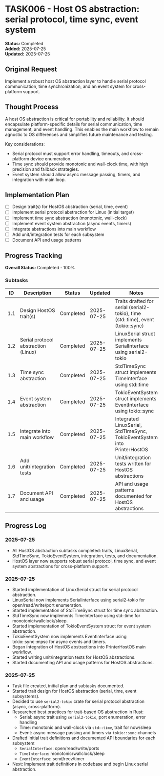# TASK006 - Host OS abstraction: serial protocol, time sync, event system

**Status:** Completed  
**Added:** 2025-07-25  
**Updated:** 2025-07-25

## Original Request
Implement a robust host OS abstraction layer to handle serial protocol communication, time synchronization, and an event system for cross-platform support.

## Thought Process
A host OS abstraction is critical for portability and reliability. It should encapsulate platform-specific details for serial communication, time management, and event handling. This enables the main workflow to remain agnostic to OS differences and simplifies future maintenance and testing.

Key considerations:
- Serial protocol must support error handling, timeouts, and cross-platform device enumeration.
- Time sync should provide monotonic and wall-clock time, with high precision and fallback strategies.
- Event system should allow async message passing, timers, and integration with main loop.

## Implementation Plan
- [ ] Design trait(s) for HostOS abstraction (serial, time, event)
- [ ] Implement serial protocol abstraction for Linux (initial target)
- [ ] Implement time sync abstraction (monotonic, wall-clock)
- [ ] Implement event system abstraction (async events, timers)
- [ ] Integrate abstractions into main workflow
- [ ] Add unit/integration tests for each subsystem
- [ ] Document API and usage patterns

## Progress Tracking

**Overall Status:** Completed - 100%

### Subtasks
| ID  | Description                                      | Status      | Updated     | Notes |
|-----|--------------------------------------------------|-------------|-------------|-------|
| 1.1 | Design HostOS trait(s)                           | Completed   | 2025-07-25  | Traits drafted for serial (serial2-tokio), time (std::time), event (tokio::sync) |
| 1.2 | Serial protocol abstraction (Linux)               | Completed   | 2025-07-25  | LinuxSerial struct implements SerialInterface using serial2-tokio |
| 1.3 | Time sync abstraction                            | Completed   | 2025-07-25  | StdTimeSync struct implements TimeInterface using std::time |
| 1.4 | Event system abstraction                         | Completed   | 2025-07-25  | TokioEventSystem struct implements EventInterface using tokio::sync |
| 1.5 | Integrate into main workflow                     | Completed   | 2025-07-25  | Integrated LinuxSerial, StdTimeSync, TokioEventSystem into PrinterHostOS |
| 1.6 | Add unit/integration tests                       | Completed   | 2025-07-25  | Unit/integration tests written for HostOS abstractions |
| 1.7 | Document API and usage                           | Completed   | 2025-07-25  | API and usage patterns documented for HostOS abstractions |

## Progress Log

### 2025-07-25
- All HostOS abstraction subtasks completed: traits, LinuxSerial, StdTimeSync, TokioEventSystem, integration, tests, and documentation.
- HostOS layer now supports robust serial protocol, time sync, and event system abstractions for cross-platform support.





### 2025-07-25
- Started implementation of LinuxSerial struct for serial protocol abstraction.
- LinuxSerial now implements SerialInterface using serial2-tokio for open/read/write/port enumeration.
- Started implementation of StdTimeSync struct for time sync abstraction.
- StdTimeSync now implements TimeInterface using std::time for monotonic/wallclock/sleep.
- Started implementation of TokioEventSystem struct for event system abstraction.
- TokioEventSystem now implements EventInterface using tokio::sync::mpsc for async events and timers.
- Began integration of HostOS abstractions into PrinterHostOS main workflow.
- Started writing unit/integration tests for HostOS abstractions.
- Started documenting API and usage patterns for HostOS abstractions.


### 2025-07-25
- Task file created, initial plan and subtasks documented.
- Started trait design for HostOS abstraction (serial, time, event subsystems).
- Decided to use `serial2-tokio` crate for serial protocol abstraction (async, cross-platform).
- Researched best practices for trait-based OS abstraction in Rust:
    - Serial: async trait using `serial2-tokio`, port enumeration, error handling
    - Time: monotonic and wall-clock via `std::time`, trait for now/sleep
    - Event: async message passing and timers via `tokio::sync` channels
- Drafted initial trait definitions and documented API boundaries for each subsystem:
    - `SerialInterface`: open/read/write/ports
    - `TimeInterface`: monotonic/wallclock/sleep
    - `EventInterface`: send/recv/timer
- Next: Implement trait definitions in codebase and begin Linux serial abstraction.
